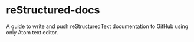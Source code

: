 # reStructured-docs
A guide to write and push reStructuredText documentation to GitHub using only Atom text editor.
